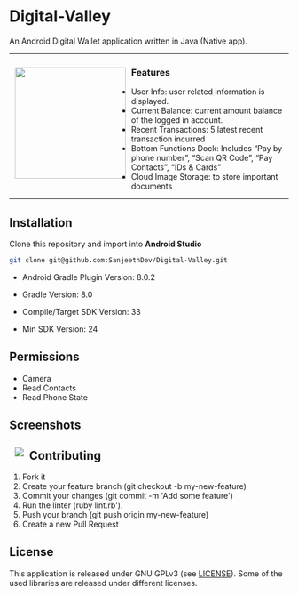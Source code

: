 # Digital-Valley

An Android Digital Wallet application written in Java (Native app).

---
<img src="https://github.com/user-attachments/assets/61cbb33a-e4f3-46e2-a70e-559d82678897" align="left"
width="200" hspace="10" vspace="10">

### Features
- User Info: user related information is displayed.
- Current Balance: current amount balance of the logged in account.
- Recent Transactions: 5 latest recent transaction incurred 
- Bottom Functions Dock: Includes “Pay by phone number”, “Scan QR Code”, “Pay Contacts”, “IDs & Cards”
- Cloud Image Storage: to store important documents
  
---

## Installation
Clone this repository and import into **Android Studio**
```bash
git clone git@github.com:SanjeethDev/Digital-Valley.git
```
- Android Gradle Plugin Version: 8.0.2
- Gradle Version: 8.0
- Compile/Target SDK Version: 33
 
- Min SDK Version: 24
    
## Permissions
- Camera
- Read Contacts
- Read Phone State

## Screenshots

[<img src="https://github.com/SanjeethDev/Digital-Valley/assets/91370632/d2b6340c-e0f4-4c46-95b0-f3777937ee3f" align="left"
    hspace="10" vspace="10">](https://github.com/SanjeethDev/Digital-Valley/assets/91370632/d2b6340c-e0f4-4c46-95b0-f3777937ee3f)

## Contributing
1. Fork it
2. Create your feature branch (git checkout -b my-new-feature)
3. Commit your changes (git commit -m 'Add some feature')
4. Run the linter (ruby lint.rb').
5. Push your branch (git push origin my-new-feature)
6. Create a new Pull Request

## License
This application is released under GNU GPLv3 (see [LICENSE](LICENSE)).
Some of the used libraries are released under different licenses.



